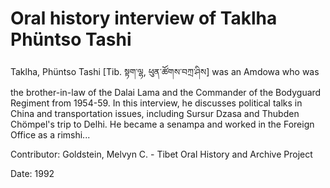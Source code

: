 # Oral history interview of Taklha Phüntso Tashi  
Taklha, Phüntso Tashi [Tib. སྟག་ལྷ, ཕུན་ཚོགས་བཀྲ་ཤིས] was an Amdowa who was the brother-in-law of the Dalai Lama and the Commander of the Bodyguard Regiment from 1954-59. In this interview, he discusses political talks in China and transportation issues, including Sursur Dzasa and Thubden Chömpel's trip to Delhi. He became a senampa and worked in the Foreign Office as a rimshi... 

Contributor: Goldstein, Melvyn C. - Tibet Oral History and Archive Project  

Date:
1992  

